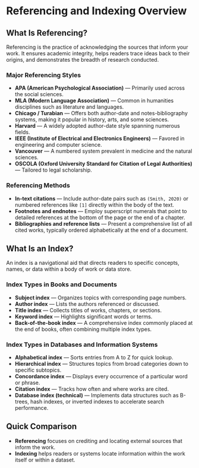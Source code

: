 # Referencing and Indexing Overview

## What Is Referencing?

Referencing is the practice of acknowledging the sources that inform your work.
It ensures academic integrity, helps readers trace ideas back to their origins,
and demonstrates the breadth of research conducted.

### Major Referencing Styles

- **APA (American Psychological Association)** — Primarily used across the
  social sciences.
- **MLA (Modern Language Association)** — Common in humanities disciplines such
  as literature and languages.
- **Chicago / Turabian** — Offers both author-date and notes-bibliography
  systems, making it popular in history, arts, and some sciences.
- **Harvard** — A widely adopted author-date style spanning numerous fields.
- **IEEE (Institute of Electrical and Electronics Engineers)** — Favored in
  engineering and computer science.
- **Vancouver** — A numbered system prevalent in medicine and the natural
  sciences.
- **OSCOLA (Oxford University Standard for Citation of Legal Authorities)** —
  Tailored to legal scholarship.

### Referencing Methods

- **In-text citations** — Include author-date pairs such as `(Smith, 2020)` or
  numbered references like `[1]` directly within the body of the text.
- **Footnotes and endnotes** — Employ superscript numerals that point to
  detailed references at the bottom of the page or the end of a chapter.
- **Bibliographies and reference lists** — Present a comprehensive list of all
  cited works, typically ordered alphabetically at the end of a document.

## What Is an Index?

An index is a navigational aid that directs readers to specific concepts, names,
or data within a body of work or data store.

### Index Types in Books and Documents

- **Subject index** — Organizes topics with corresponding page numbers.
- **Author index** — Lists the authors referenced or discussed.
- **Title index** — Collects titles of works, chapters, or sections.
- **Keyword index** — Highlights significant words or terms.
- **Back-of-the-book index** — A comprehensive index commonly placed at the end
  of books, often combining multiple index types.

### Index Types in Databases and Information Systems

- **Alphabetical index** — Sorts entries from A to Z for quick lookup.
- **Hierarchical index** — Structures topics from broad categories down to
  specific subtopics.
- **Concordance index** — Displays every occurrence of a particular word or
  phrase.
- **Citation index** — Tracks how often and where works are cited.
- **Database index (technical)** — Implements data structures such as B-trees,
  hash indexes, or inverted indexes to accelerate search performance.

## Quick Comparison

- **Referencing** focuses on crediting and locating external sources that inform
  the work.
- **Indexing** helps readers or systems locate information within the work
  itself or within a dataset.
